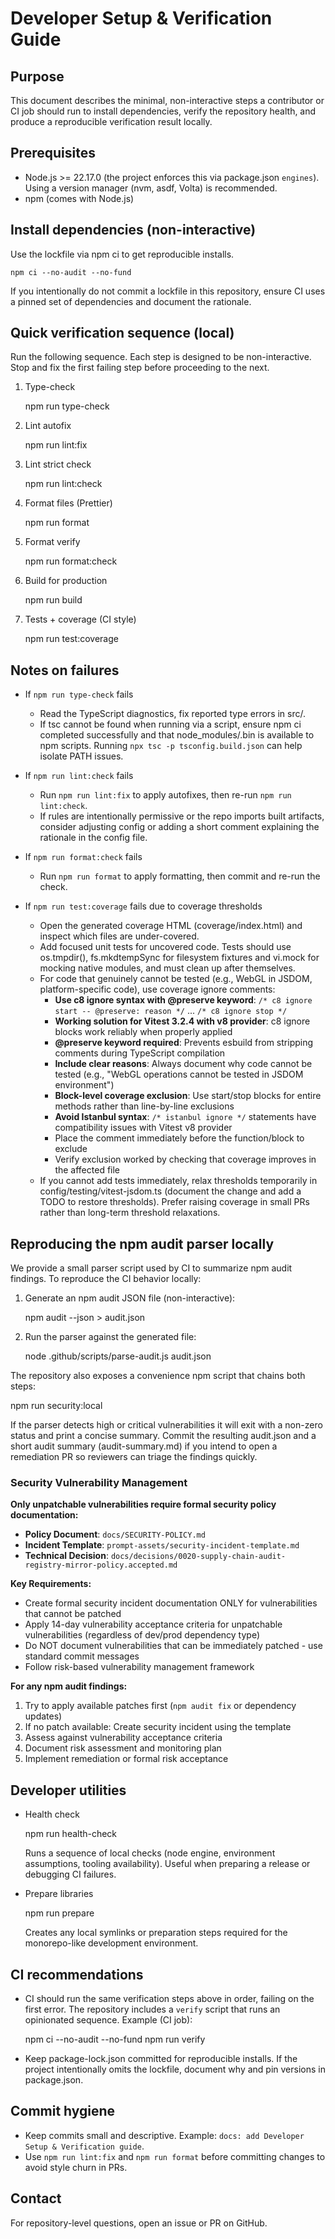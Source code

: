 # Developer Setup & Verification Guide

## Purpose

This document describes the minimal, non-interactive steps a contributor or CI job should run to install dependencies, verify the repository health, and produce a reproducible verification result locally.

## Prerequisites

- Node.js >= 22.17.0 (the project enforces this via package.json `engines`). Using a version manager (nvm, asdf, Volta) is recommended.
- npm (comes with Node.js)

## Install dependencies (non-interactive)

Use the lockfile via npm ci to get reproducible installs.

    npm ci --no-audit --no-fund

If you intentionally do not commit a lockfile in this repository, ensure CI uses a pinned set of dependencies and document the rationale.

## Quick verification sequence (local)

Run the following sequence. Each step is designed to be non-interactive. Stop and fix the first failing step before proceeding to the next.

1. Type-check

   npm run type-check

2. Lint autofix

   npm run lint:fix

3. Lint strict check

   npm run lint:check

4. Format files (Prettier)

   npm run format

5. Format verify

   npm run format:check

6. Build for production

   npm run build

7. Tests + coverage (CI style)

   npm run test:coverage

## Notes on failures

- If `npm run type-check` fails
  - Read the TypeScript diagnostics, fix reported type errors in src/.
  - If tsc cannot be found when running via a script, ensure npm ci completed successfully and that node_modules/.bin is available to npm scripts. Running `npx tsc -p tsconfig.build.json` can help isolate PATH issues.

- If `npm run lint:check` fails
  - Run `npm run lint:fix` to apply autofixes, then re-run `npm run lint:check`.
  - If rules are intentionally permissive or the repo imports built artifacts, consider adjusting config or adding a short comment explaining the rationale in the config file.

- If `npm run format:check` fails
  - Run `npm run format` to apply formatting, then commit and re-run the check.

- If `npm run test:coverage` fails due to coverage thresholds
  - Open the generated coverage HTML (coverage/index.html) and inspect which files are under-covered.
  - Add focused unit tests for uncovered code. Tests should use os.tmpdir(), fs.mkdtempSync for filesystem fixtures and vi.mock for mocking native modules, and must clean up after themselves.
  - For code that genuinely cannot be tested (e.g., WebGL in JSDOM, platform-specific code), use coverage ignore comments:
    - **Use c8 ignore syntax with @preserve keyword**: `/* c8 ignore start -- @preserve: reason */` ... `/* c8 ignore stop */`
    - **Working solution for Vitest 3.2.4 with v8 provider**: c8 ignore blocks work reliably when properly applied
    - **@preserve keyword required**: Prevents esbuild from stripping comments during TypeScript compilation
    - **Include clear reasons**: Always document why code cannot be tested (e.g., "WebGL operations cannot be tested in JSDOM environment")
    - **Block-level coverage exclusion**: Use start/stop blocks for entire methods rather than line-by-line exclusions
    - **Avoid Istanbul syntax**: `/* istanbul ignore */` statements have compatibility issues with Vitest v8 provider
    - Place the comment immediately before the function/block to exclude
    - Verify exclusion worked by checking that coverage improves in the affected file
  - If you cannot add tests immediately, relax thresholds temporarily in config/testing/vitest-jsdom.ts (document the change and add a TODO to restore thresholds). Prefer raising coverage in small PRs rather than long-term threshold relaxations.

## Reproducing the npm audit parser locally

We provide a small parser script used by CI to summarize npm audit findings. To reproduce the CI behavior locally:

1. Generate an npm audit JSON file (non-interactive):

   npm audit --json > audit.json

2. Run the parser against the generated file:

   node .github/scripts/parse-audit.js audit.json

The repository also exposes a convenience npm script that chains both steps:

npm run security:local

If the parser detects high or critical vulnerabilities it will exit with a non-zero status and print a concise summary. Commit the resulting audit.json and a short audit summary (audit-summary.md) if you intend to open a remediation PR so reviewers can triage the findings quickly.

### Security Vulnerability Management

**Only unpatchable vulnerabilities require formal security policy documentation:**

- **Policy Document**: `docs/SECURITY-POLICY.md`
- **Incident Template**: `prompt-assets/security-incident-template.md`
- **Technical Decision**: `docs/decisions/0020-supply-chain-audit-registry-mirror-policy.accepted.md`

**Key Requirements:**

- Create formal security incident documentation ONLY for vulnerabilities that cannot be patched
- Apply 14-day vulnerability acceptance criteria for unpatchable vulnerabilities (regardless of dev/prod dependency type)
- Do NOT document vulnerabilities that can be immediately patched - use standard commit messages
- Follow risk-based vulnerability management framework

**For any npm audit findings:**

1. Try to apply available patches first (`npm audit fix` or dependency updates)
2. If no patch available: Create security incident using the template
3. Assess against vulnerability acceptance criteria
4. Document risk assessment and monitoring plan
5. Implement remediation or formal risk acceptance

## Developer utilities

- Health check

  npm run health-check

  Runs a sequence of local checks (node engine, environment assumptions, tooling availability). Useful when preparing a release or debugging CI failures.

- Prepare libraries

  npm run prepare

  Creates any local symlinks or preparation steps required for the monorepo-like development environment.

## CI recommendations

- CI should run the same verification steps above in order, failing on the first error. The repository includes a `verify` script that runs an opinionated sequence. Example (CI job):

  npm ci --no-audit --no-fund
  npm run verify

- Keep package-lock.json committed for reproducible installs. If the project intentionally omits the lockfile, document why and pin versions in package.json.

## Commit hygiene

- Keep commits small and descriptive. Example: `docs: add Developer Setup & Verification guide`.
- Use `npm run lint:fix` and `npm run format` before committing changes to avoid style churn in PRs.

## Contact

For repository-level questions, open an issue or PR on GitHub.
